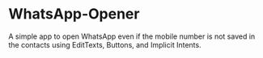 # WhatsApp-Opener
A simple app to open WhatsApp even if the mobile number is not saved in the contacts using EditTexts, Buttons, and Implicit Intents.
